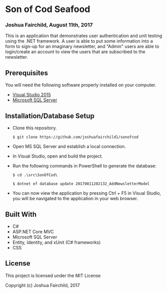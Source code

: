 # Son of Cod Seafood
### Joshua Fairchild, August 11th, 2017

This is an application that demonstrates user authentication and unit testing using the .NET framework. A user is able to put some information into a form to sign-up for an imaginary newsletter, and "Admin" users are able to login/create an account to view the users that are subscribed to the newsletter.

<!-- ## Screenshots
#### Landing/Marketing Page
![](src/SonOfCod/wwwroot/images/scrn1.png) -->

<!-- #### Newsletter Signup
![](src/SonOfCod/wwwroot/images/scrn2.png) -->

<!-- #### Subscriber List
![](src/SonOfCod/wwwroot/images/scrn3.png) -->

## Prerequisites

You will need the following software properly installed on your computer.

* [Visual Studio 2015](https://www.visualstudio.com/vs/older-downloads/)
* [Microsoft SQL Server](https://www.microsoft.com/en-in/sql-server/sql-server-downloads)

## Installation/Database Setup

* Clone this repository.

  `$ git clone https://github.com/joshuafairchild1/sonofcod`

* Open MS SQL Server and establish a local connection.

* In Visual Studio, open and build the project.

* Run the following commands in PowerShell to generate the database:

  `$ cd .\src\SonOfCod\`

  `$ dotnet ef database update 20170811202132_AddNewsletterModel`

* You can now view the application by pressing Ctrl + F5 in Visual Studio, you will be navigated to the application in your web browser.


## Built With

* C#
* ASP.NET Core MVC
* Microsoft SQL Server
* Entity, Identity, and xUnit (C# frameworks)
* CSS

## License

This project is licensed under the MIT License

Copyright (c) Joshua Fairchild, 2017
